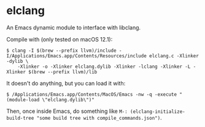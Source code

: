 # elclang
An Emacs dynamic module to interface with libclang.

Compile with (only tested on macOS 12.1):

```
$ clang -I $(brew --prefix llvm)/include -I/Applications/Emacs.app/Contents/Resources/include elclang.c -Xlinker -dylib \
	-Xlinker -o -Xlinker elclang.dylib -Xlinker -lclang -Xlinker -L -Xlinker $(brew --prefix llvm)/lib
```

It doesn't do anything, but you can load it with:

```
$ /Applications/Emacs.app/Contents/MacOS/Emacs -nw -q -execute "(module-load \"elclang.dylib\")"
```

Then, once inside Emacs, do something like `M-: (elclang-initialize-build-tree "some build tree with compile_commands.json")`.
